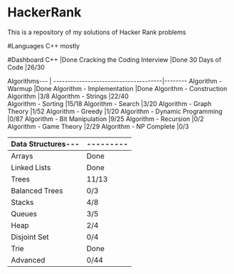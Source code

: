 # HackerRank
This is a repository of my solutions of Hacker Rank problems

#Languages
C++ mostly

#Dashboard
C++                                   |Done
Cracking the Coding Interview         |Done
30 Days of Code                       |26/30

Algorithms---                         |
--------------------------------------|--------
Algorithm - Warmup                    |Done
Algorithm - Implementation            |Done
Algorithm - Construction Algorithm    |3/8
Algorithm - Strings                   |22/40                   
Algorithm - Sorting                   |15/18
Algorithm - Search                    |3/20
Algorithm - Graph Theory              |1/52
Algorithm - Greedy                    |1/20
Algorithm - Dynamic Programming       |0/87
Algorithm - Bit Manipulation          |9/25
Algorithm - Recursion                 |0/2
Algorithm - Game Theory               |2/29
Algorithm - NP Complete               |0/3

Data Structures---                    |---------
--------------------------------------|---------
Arrays                                |Done
Linked Lists                          |Done
Trees                                 |11/13
Balanced Trees                        |0/3
Stacks                                |4/8
Queues                                |3/5
Heap                                  |2/4
Disjoint Set                          |0/4
Trie                                  |Done
Advanced                              |0/44

